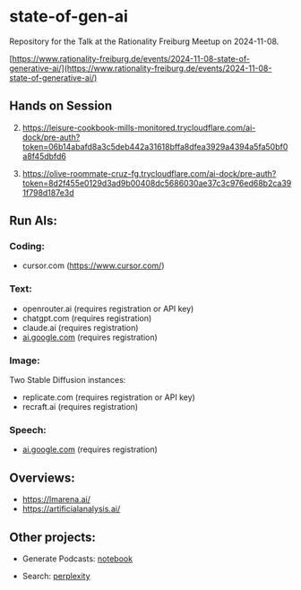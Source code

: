 # state-of-gen-ai

Repository for the Talk at the Rationality Freiburg Meetup on 2024-11-08.

[https://www.rationality-freiburg.de/events/2024-11-08-state-of-generative-ai/](https://www.rationality-freiburg.de/events/2024-11-08-state-of-generative-ai/)

## Hands on Session

2. https://leisure-cookbook-mills-monitored.trycloudflare.com/ai-dock/pre-auth?token=06b14abafd8a3c5deb442a31618bffa8dfea3929a4394a5fa50bf0a8f45dbfd6

1. https://olive-roommate-cruz-fg.trycloudflare.com/ai-dock/pre-auth?token=8d2f455e0129d3ad9b00408dc5686030ae37c3c976ed68b2ca391f798d187e3d


## Run AIs:

### Coding:
- cursor.com (https://www.cursor.com/)

### Text:
- openrouter.ai (requires registration or API key)
- chatgpt.com (requires registration)
- claude.ai (requires registration)
- [ai.google.com](https://console.cloud.google.com/vertex-ai/workbench/) (requires registration)



### Image:
Two Stable Diffusion instances:
- replicate.com (requires registration or API key)
- recraft.ai (requires registration)


### Speech:
- [ai.google.com](https://console.cloud.google.com/vertex-ai/workbench/) (requires registration)


## Overviews:
- https://lmarena.ai/
- https://artificialanalysis.ai/

## Other projects:
- Generate Podcasts:
[notebook](https://notebooklm.google.com/)

- Search:
[perplexity](https://www.perplexity.ai/)
